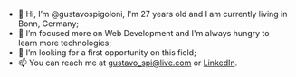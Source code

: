 - 👋 Hi, I’m @gustavospigoloni, I'm 27 years old and I am currently living in Bonn, Germany;
- 🌱 I’m focused more on Web Development and I'm always hungry to learn more technologies;
- 💞️ I’m looking for a first opportunity on this field;
- 📫 You can reach me at gustavo_spi@live.com or [LinkedIn](https://www.linkedin.com/in/gustavospigoloni/).

<!---
gustavospigoloni/gustavospigoloni is a ✨ special ✨ repository because its `README.md` (this file) appears on your GitHub profile.
You can click the Preview link to take a look at your changes.
--->
